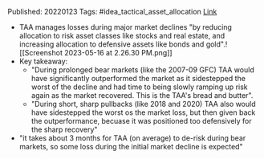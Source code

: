 
Published: 20220123
Tags: #idea_tactical_asset_allocation 
[Link](https://allocatesmartly.com/tactical-asset-allocation-during-bear-markets-and-major-pullbacks/?aff=634) 

- TAA manages losses during major market declines "by reducing allocation to risk asset classes like stocks and real estate, and increasing allocation to defensive assets like bonds and gold".![[Screenshot 2023-05-16 at 2.26.30 PM.png]]
- Key takeaway:
	- "During prolonged bear markets (like the 2007-09 GFC) TAA would have significantly outperformed the market as it sidestepped the worst of the decline and had time to being slowly ramping up risk again as the market recovered. This is the TAA's bread and butter".
	- "During short, sharp pullbacks (like 2018 and 2020) TAA also would have sidestepped the worst os the market loss, but then given back the outperformance, becuase it was positioned too defensively for the sharp recovery"
- "it takes about 3 months for TAA (on average) to de-risk during bear markets, so some loss during the initial market decline is expected"